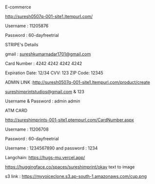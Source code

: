 E-commerce

http://suresh0507q-001-site1.ltempurl.com/

Username : 11205876

Password : 60-dayfreetrial


STRIPE's Details

gmail : sureshkumarnadar1701@gmail.com

Card Number : 4242 4242 4242 4242

Expiration Date:  12/34
CVV: 123
ZIP Code: 12345

ADMIN LINK :http://suresh0507q-001-site1.ltempurl.com/product/create

sureshimprintstudios@gmail.com  & 123

Username & Password : admin admin 

ATM CARD

http://sureshimprints-001-site1.ptempurl.com/CardNumber.aspx

Username : 11206708

Password : 60-dayfreetrial

Username : 1234567890 and password : 1234

Langchain:  https://hugs-mu.vercel.app/

https://huggingface.co/spaces/sureshimprint/okay text to image

s3 link : https://myvoiceclone.s3.ap-south-1.amazonaws.com/cup.png


